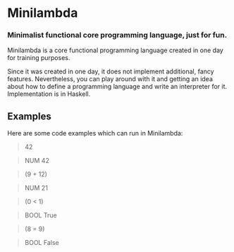 # Minilambda
### Minimalist functional core programming language, just for fun.

Minilambda is a core functional programming language created in one day for training purposes.

Since it was created in one day, it does not implement additional, fancy features. Nevertheless, you can play around with it and getting an idea about how to define a programming language and write an interpreter for it. Implementation is in Haskell.

## Examples
Here are some code examples which can run in Minilambda:
> 42

> NUM 42

> (9 + 12)

> NUM 21

> (0 < 1)

> BOOL True

> (8 = 9)

> BOOL False
